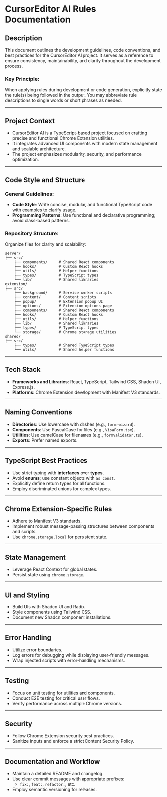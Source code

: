 # CursorEditor AI Rules Documentation

## Description

This document outlines the development guidelines, code conventions, and best practices for the CursorEditor AI project. It serves as a reference to ensure consistency, maintainability, and clarity throughout the development process.

### Key Principle:
When applying rules during development or code generation, explicitly state the rule(s) being followed in the output. You may abbreviate rule descriptions to single words or short phrases as needed.

---

## Project Context
- CursorEditor AI is a TypeScript-based project focused on crafting precise and functional Chrome Extension utilities.
- It integrates advanced UI components with modern state management and scalable architecture.
- The project emphasizes modularity, security, and performance optimization.

---

## Code Style and Structure

### General Guidelines:
- **Code Style**: Write concise, modular, and functional TypeScript code with examples to clarify usage.
- **Programming Patterns**: Use functional and declarative programming; avoid class-based patterns.

### Repository Structure:
Organize files for clarity and scalability:

```
server/
├── src/
    ├── components/     # Shared React components
    ├── hooks/          # Custom React hooks
    ├── utils/          # Helper functions
    ├── types/          # TypeScript types
    └── lib/            # Shared libraries
extension/
├── src/
    ├── background/     # Service worker scripts
    ├── content/        # Content scripts
    ├── popup/          # Extension popup UI
    ├── options/        # Extension options page
    ├── components/     # Shared React components
    ├── hooks/          # Custom React hooks
    ├── utils/          # Helper functions
    ├── lib/            # Shared libraries
    ├── types/          # TypeScript types
    └── storage/        # Chrome storage utilities
shared/
├── src/
    ├── types/          # Shared TypeScript types
    └── utils/          # Shared helper functions
```

---

## Tech Stack
- **Frameworks and Libraries**: React, TypeScript, Tailwind CSS, Shadcn UI, Express.js.
- **Platforms**: Chrome Extension development with Manifest V3 standards.

---

## Naming Conventions
- **Directories**: Use lowercase with dashes (e.g., `form-wizard`).
- **Components**: Use PascalCase for files (e.g., `VisaForm.tsx`).
- **Utilities**: Use camelCase for filenames (e.g., `formValidator.ts`).
- **Exports**: Prefer named exports.

---

## TypeScript Best Practices
- Use strict typing with **interfaces** over **types**.
- Avoid **enums**; use constant objects with `as const`.
- Explicitly define return types for all functions.
- Employ discriminated unions for complex types.

---

## Chrome Extension-Specific Rules
- Adhere to Manifest V3 standards.
- Implement robust message-passing structures between components and scripts.
- Use `chrome.storage.local` for persistent state.

---

## State Management
- Leverage React Context for global states.
- Persist state using `chrome.storage`.

---

## UI and Styling
- Build UIs with Shadcn UI and Radix.
- Style components using Tailwind CSS.
- Document new Shadcn component installations.

---

## Error Handling
- Utilize error boundaries.
- Log errors for debugging while displaying user-friendly messages.
- Wrap injected scripts with error-handling mechanisms.

---

## Testing
- Focus on unit testing for utilities and components.
- Conduct E2E testing for critical user flows.
- Verify performance across multiple Chrome versions.

---

## Security
- Follow Chrome Extension security best practices.
- Sanitize inputs and enforce a strict Content Security Policy.

---

## Documentation and Workflow
- Maintain a detailed README and changelog.
- Use clear commit messages with appropriate prefixes:
  - `fix:`, `feat:`, `refactor:`, etc.
- Employ semantic versioning for releases.

